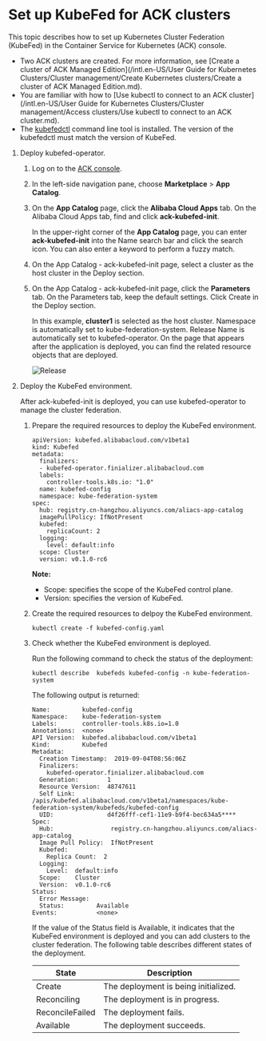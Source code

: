 # Set up KubeFed for ACK clusters

This topic describes how to set up Kubernetes Cluster Federation \(KubeFed\) in the Container Service for Kubernetes \(ACK\) console.

-   Two ACK clusters are created. For more information, see [Create a cluster of ACK Managed Edition](/intl.en-US/User Guide for Kubernetes Clusters/Cluster management/Create Kubernetes clusters/Create a cluster of ACK Managed Edition.md).
-   You are familiar with how to [Use kubectl to connect to an ACK cluster](/intl.en-US/User Guide for Kubernetes Clusters/Cluster management/Access clusters/Use kubectl to connect to an ACK cluster.md).
-   The [kubefedctl](https://github.com/kubernetes-sigs/kubefed/releases) command line tool is installed. The version of the kubefedctl must match the version of KubeFed.

1.  Deploy kubefed-operator.

    1.  Log on to the [ACK console](https://cs.console.aliyun.com).

    2.  In the left-side navigation pane, choose **Marketplace** \> **App Catalog**.

    3.  On the **App Catalog** page, click the **Alibaba Cloud Apps** tab. On the Alibaba Cloud Apps tab, find and click **ack-kubefed-init**.

        In the upper-right corner of the **App Catalog** page, you can enter **ack-kubefed-init** into the Name search bar and click the search icon. You can also enter a keyword to perform a fuzzy match.

    4.  On the App Catalog - ack-kubefed-init page, select a cluster as the host cluster in the Deploy section.

    5.  On the App Catalog - ack-kubefed-init page, click the **Parameters** tab. On the Parameters tab, keep the default settings. Click Create in the Deploy section.

        In this example, **cluster1** is selected as the host cluster. Namespace is automatically set to kube-federation-system. Release Name is automatically set to kubefed-operator. On the page that appears after the application is deployed, you can find the related resource objects that are deployed.

        ![Release](https://static-aliyun-doc.oss-cn-hangzhou.aliyuncs.com/assets/img/en-US/0319693061/p48998.png)

2.  Deploy the KubeFed environment.

    After ack-kubefed-init is deployed, you can use kubefed-operator to manage the cluster federation.

    1.  Prepare the required resources to deploy the KubeFed environment.

        ```
        apiVersion: kubefed.alibabacloud.com/v1beta1
        kind: Kubefed
        metadata:
          finalizers:
          - kubefed-operator.finializer.alibabacloud.com
          labels:
            controller-tools.k8s.io: "1.0"
          name: kubefed-config
          namespace: kube-federation-system
        spec:
          hub: registry.cn-hangzhou.aliyuncs.com/aliacs-app-catalog
          imagePullPolicy: IfNotPresent
          kubefed:
            replicaCount: 2
          logging:
            level: default:info
          scope: Cluster
          version: v0.1.0-rc6
        ```

        **Note:**

        -   Scope: specifies the scope of the KubeFed control plane.
        -   Version: specifies the version of KubeFed.
    2.  Create the required resources to delpoy the KubeFed environment.

        ```
        kubectl create -f kubefed-config.yaml
        ```

    3.  Check whether the KubeFed environment is deployed.

        Run the following command to check the status of the deployment:

        ```
        kubectl describe  kubefeds kubefed-config -n kube-federation-system
        ```

        The following output is returned:

        ```
        Name:         kubefed-config
        Namespace:    kube-federation-system
        Labels:       controller-tools.k8s.io=1.0
        Annotations:  <none>
        API Version:  kubefed.alibabacloud.com/v1beta1
        Kind:         Kubefed
        Metadata:
          Creation Timestamp:  2019-09-04T08:56:06Z
          Finalizers:
            kubefed-operator.finializer.alibabacloud.com
          Generation:        1
          Resource Version:  48747611
          Self Link:         /apis/kubefed.alibabacloud.com/v1beta1/namespaces/kube-federation-system/kubefeds/kubefed-config
          UID:               d4f26fff-cef1-11e9-b9f4-bec634a5****
        Spec:
          Hub:                registry.cn-hangzhou.aliyuncs.com/aliacs-app-catalog
          Image Pull Policy:  IfNotPresent
          Kubefed:
            Replica Count:  2
          Logging:
            Level:  default:info
          Scope:    Cluster
          Version:  v0.1.0-rc6
        Status:
          Error Message:  
          Status:         Available
        Events:           <none>
        ```

        If the value of the Status field is Available, it indicates that the KubeFed environment is deployed and you can add clusters to the cluster federation. The following table describes different states of the deployment.

        |State|Description|
        |-----|-----------|
        |Create|The deployment is being initialized.|
        |Reconciling|The deployment is in progress.|
        |ReconcileFailed|The deployment fails.|
        |Available|The deployment succeeds.|


